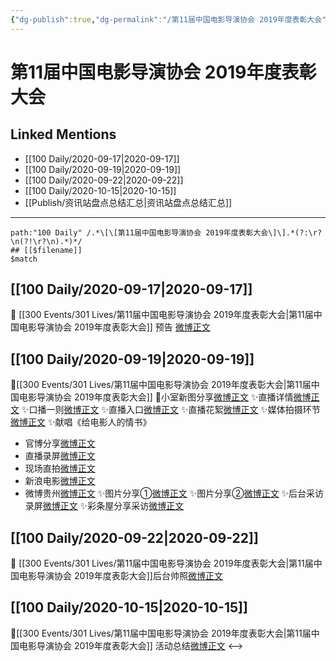 ```yaml
---
{"dg-publish":true,"dg-permalink":"/第11届中国电影导演协会 2019年度表彰大会","permalink":"/第11届中国电影导演协会 2019年度表彰大会/","created":"2023-04-07T22:11:18.000+08:00","updated":"2023-04-10T16:28:26.000+08:00"}
---
```


# 第11届中国电影导演协会 2019年度表彰大会

## Linked Mentions
- [[100 Daily/2020-09-17\|2020-09-17]]
- [[100 Daily/2020-09-19\|2020-09-19]]
- [[100 Daily/2020-09-22\|2020-09-22]]
- [[100 Daily/2020-10-15\|2020-10-15]]
- [[Publish/资讯站盘点总结汇总\|资讯站盘点总结汇总]]


---

```expander
path:"100 Daily" /.*\[\[第11届中国电影导演协会 2019年度表彰大会\]\].*(?:\r?\n(?!\r?\n).*)*/
## [[$filename]]
$match
```
## [[100 Daily/2020-09-17\|2020-09-17]]
💫 [[300 Events/301 Lives/第11届中国电影导演协会 2019年度表彰大会\|第11届中国电影导演协会 2019年度表彰大会]] 预告 [微博正文](https://m.weibo.cn/6466290670/4550232975083729)
## [[100 Daily/2020-09-19\|2020-09-19]]
💫[[300 Events/301 Lives/第11届中国电影导演协会 2019年度表彰大会\|第11届中国电影导演协会 2019年度表彰大会]]
💫小室新图分享[微博正文](https://m.weibo.cn/6466290670/4550954067960278)
✨直播详情[微博正文](https://m.weibo.cn/6466290670/4550658516335278)
✨口播一则[微博正文](https://m.weibo.cn/6466290670/4550868499959325)
✨直播入口[微博正文](https://m.weibo.cn/6466290670/4550902323092330)
✨直播花絮[微博正文](https://m.weibo.cn/6466290670/4550913257901476)
✨媒体拍摄环节[微博正文](https://m.weibo.cn/6466290670/4550906845069707)
✨献唱《给电影人的情书》
- 官博分享[微博正文](https://m.weibo.cn/1898596717/4550944271108299)
- 直播录屏[微博正文](https://m.weibo.cn/6466290670/4550936029040053)
- 现场直拍[微博正文](https://m.weibo.cn/6466290670/4550936347284018)
- 新浪电影[微博正文](https://m.weibo.cn/6466290670/4550940948434060)
- 微博贵州[微博正文](https://m.weibo.cn/6466290670/4550989744440809)
✨图片分享①[微博正文](https://m.weibo.cn/6466290670/4550945381552550)
✨图片分享②[微博正文](https://m.weibo.cn/6466290670/4550976192646309)
✨后台采访录屏[微博正文](https://m.weibo.cn/6466290670/4550947562853709)
✨彩条屋分享采访[微博正文](https://m.weibo.cn/6466290670/4550991187813485)
## [[100 Daily/2020-09-22\|2020-09-22]]
🎵 [[300 Events/301 Lives/第11届中国电影导演协会 2019年度表彰大会\|第11届中国电影导演协会 2019年度表彰大会]]后台帅照[微博正文](https://m.weibo.cn/6466290670/4551940178707389)
## [[100 Daily/2020-10-15\|2020-10-15]]
💫[[300 Events/301 Lives/第11届中国电影导演协会 2019年度表彰大会\|第11届中国电影导演协会 2019年度表彰大会]] 活动总结[微博正文](https://m.weibo.cn/6466290670/4560373418037303)
<-->